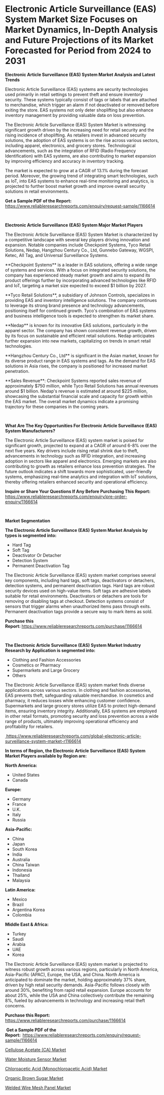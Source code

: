 <p><h1>Electronic Article Surveillance (EAS) System Market Size Focuses on Market Dynamics, In-Depth Analysis and Future Projections of its Market Forecasted for Period from 2024 to 2031</h1></p><p><strong>Electronic Article Surveillance (EAS) System Market Analysis and Latest Trends</strong></p>
<p><p>Electronic Article Surveillance (EAS) systems are security technologies used primarily in retail settings to prevent theft and ensure inventory security. These systems typically consist of tags or labels that are attached to merchandise, which trigger an alarm if not deactivated or removed before exiting the store. EAS systems not only deter shoplifting but also enhance inventory management by providing valuable data on loss prevention.</p><p>The Electronic Article Surveillance (EAS) System Market is witnessing significant growth driven by the increasing need for retail security and the rising incidence of shoplifting. As retailers invest in advanced security solutions, the adoption of EAS systems is on the rise across various sectors, including apparel, electronics, and grocery stores. Technological advancements, such as the integration of RFID (Radio Frequency Identification) with EAS systems, are also contributing to market expansion by improving efficiency and accuracy in inventory tracking.</p><p>The market is expected to grow at a CAGR of 13.1% during the forecast period. Moreover, the growing trend of integrating smart technologies, such as IoT, into EAS systems to enhance real-time monitoring and analytics, is projected to further boost market growth and improve overall security solutions in retail environments.</p></p>
<p><strong>Get a Sample PDF of the Report:&nbsp;</strong> <a href="https://www.reliableresearchreports.com/enquiry/request-sample/1166614?utm_campaign=13&utm_medium=2&utm_source=Github&utm_content=ia&utm_term=30092024&utm_id=electronic-article-surveillance-eas-system">https://www.reliableresearchreports.com/enquiry/request-sample/1166614</a></p>
<p>&nbsp;</p>
<p><strong>Electronic Article Surveillance (EAS) System Major Market Players</strong></p>
<p><p>The Electronic Article Surveillance (EAS) System Market is characterized by a competitive landscape with several key players driving innovation and expansion. Notable companies include Checkpoint Systems, Tyco Retail Solutions, Nedap, Hangzhou Century Co., Ltd, Gunnebo Gateway, WGSPI, Ketec, All Tag, and Universal Surveillance Systems. </p><p>**Checkpoint Systems** is a leader in EAS solutions, offering a wide range of systems and services. With a focus on integrated security solutions, the company has experienced steady market growth and aims to expand its product offerings further by incorporating advanced technologies like RFID and IoT, targeting a market size expected to exceed $1 billion by 2027.</p><p>**Tyco Retail Solutions**, a subsidiary of Johnson Controls, specializes in providing EAS and inventory intelligence solutions. The company continues to leverage its strong brand presence and technology advancements, positioning itself for continued growth. Tyco's combination of EAS systems and business intelligence tools is expected to strengthen its market share.</p><p>**Nedap** is known for its innovative EAS solutions, particularly in the apparel sector. The company has shown consistent revenue growth, driven by its focus on sustainable and efficient retail solutions. Nedap anticipates further expansion into new markets, capitalizing on trends in smart retail technologies.</p><p>**Hangzhou Century Co., Ltd** is significant in the Asian market, known for its diverse product range in EAS systems and tags. As the demand for EAS solutions in Asia rises, the company is positioned for increased market penetration.</p><p>**Sales Revenue**: Checkpoint Systems reported sales revenue of approximately $750 million, while Tyco Retail Solutions has annual revenues around $1 billion. Nedap's revenue is estimated at around $225 million, showcasing the substantial financial scale and capacity for growth within the EAS market. The overall market dynamics indicate a promising trajectory for these companies in the coming years.</p></p>
<p>&nbsp;</p>
<p><strong>What Are The Key Opportunities For Electronic Article Surveillance (EAS) System Manufacturers?</strong></p>
<p><p>The Electronic Article Surveillance (EAS) system market is poised for significant growth, projected to expand at a CAGR of around 6-8% over the next five years. Key drivers include rising retail shrink due to theft, advancements in technology such as RFID integration, and increasing adoption in sectors like apparel and electronics. Emerging markets are also contributing to growth as retailers enhance loss prevention strategies. The future outlook indicates a shift towards more sophisticated, user-friendly systems, emphasizing real-time analytics and integration with IoT solutions, thereby offering retailers enhanced security and operational efficiency.</p></p>
<p><strong>Inquire or Share Your Questions If Any Before Purchasing This Report:</strong> <a href="https://www.reliableresearchreports.com/enquiry/pre-order-enquiry/1166614?utm_campaign=13&utm_medium=2&utm_source=Github&utm_content=ia&utm_term=30092024&utm_id=electronic-article-surveillance-eas-system">https://www.reliableresearchreports.com/enquiry/pre-order-enquiry/1166614</a></p>
<p>&nbsp;</p>
<p><strong>Market Segmentation</strong></p>
<p><strong>The Electronic Article Surveillance (EAS) System Market Analysis by types is segmented into:</strong></p>
<p><ul><li>Hard Tag</li><li>Soft Tag</li><li>Deactivator Or Detacher</li><li>Detection System</li><li>Permanent Deactivation Tag</li></ul></p>
<p><p>The Electronic Article Surveillance (EAS) system market comprises several key components, including hard tags, soft tags, deactivators or detachers, detection systems, and permanent deactivation tags. Hard tags are robust security devices used on high-value items. Soft tags are adhesive labels suitable for retail environments. Deactivators or detachers are tools for removing or disabling tags at checkout. Detection systems consist of sensors that trigger alarms when unauthorized items pass through exits. Permanent deactivation tags provide a secure way to mark items as sold.</p></p>
<p><strong>Purchase this Report:&nbsp;</strong><a href="https://www.reliableresearchreports.com/purchase/1166614?utm_campaign=13&utm_medium=2&utm_source=Github&utm_content=ia&utm_term=30092024&utm_id=electronic-article-surveillance-eas-system">https://www.reliableresearchreports.com/purchase/1166614</a></p>
<p>&nbsp;</p>
<p><strong>The Electronic Article Surveillance (EAS) System Market Industry Research by Application is segmented into:</strong></p>
<p><ul><li>Clothing and Fashion Accessories</li><li>Cosmetics or Pharmacy</li><li>Supermarkets and Large Grocery</li><li>Others</li></ul></p>
<p><p>The Electronic Article Surveillance (EAS) system market finds diverse applications across various sectors. In clothing and fashion accessories, EAS prevents theft, safeguarding valuable merchandise. In cosmetics and pharmacy, it reduces losses while enhancing customer confidence. Supermarkets and large grocery stores utilize EAS to protect high-demand items, ensuring inventory integrity. Additionally, EAS systems are employed in other retail formats, promoting security and loss prevention across a wide range of products, ultimately improving operational efficiency and profitability for retailers.</p></p>
<p><a href="https://www.reliableresearchreports.com/global-electronic-article-surveillance-system-market-r1166614?utm_campaign=13&utm_medium=2&utm_source=Github&utm_content=ia&utm_term=30092024&utm_id=electronic-article-surveillance-eas-system">&nbsp;https://www.reliableresearchreports.com/global-electronic-article-surveillance-system-market-r1166614</a></p>
<p><strong>In terms of Region, the Electronic Article Surveillance (EAS) System Market Players available by Region are:</strong></p>
<p>
    <p> <strong> North America: </strong>
        <ul>
            <li>United States</li>
            <li>Canada</li>
        </ul>
        </p> 
    <p> <strong> Europe: </strong>
        <ul>
            <li>Germany</li>
            <li>France</li>
            <li>U.K.</li>
            <li>Italy</li>
            <li>Russia</li>
        </ul>
        </p> 
    <p> <strong> Asia-Pacific: </strong>
        <ul>
            <li>China</li>
            <li>Japan</li>
            <li>South Korea</li>
            <li>India</li>
            <li>Australia</li>
            <li>China Taiwan</li>
            <li>Indonesia</li>
            <li>Thailand</li>
            <li>Malaysia</li>
        </ul>
        </p> 
    <p> <strong> Latin America: </strong>
        <ul>
            <li>Mexico</li>
            <li>Brazil</li>
            <li>Argentina Korea</li>
            <li>Colombia</li>
        </ul>
        </p> 
    <p> <strong> Middle East & Africa: </strong>
        <ul>
            <li>Turkey</li>
            <li>Saudi</li>
            <li>Arabia</li>
            <li>UAE</li>
            <li>Korea</li>
        </ul>
    </p>
    </p>
<p><p>The Electronic Article Surveillance (EAS) system market is projected to witness robust growth across various regions, particularly in North America, Asia-Pacific (APAC), Europe, the USA, and China. North America is anticipated to dominate the market, holding approximately 37% share, driven by high retail security demands. Asia-Pacific follows closely with around 30%, benefiting from rapid retail expansion. Europe accounts for about 25%, while the USA and China collectively contribute the remaining 8%, fueled by advancements in technology and increasing retail theft concerns.</p></p>
<p><strong>Purchase this Report: </strong><a href="https://www.reliableresearchreports.com/purchase/1166614?utm_campaign=13&utm_medium=2&utm_source=Github&utm_content=ia&utm_term=30092024&utm_id=electronic-article-surveillance-eas-system">https://www.reliableresearchreports.com/purchase/1166614</a></p>
<p>&nbsp;<strong>Get a Sample PDF of the Report:&nbsp;&nbsp;</strong><a href="https://www.reliableresearchreports.com/enquiry/request-sample/1166614?utm_campaign=13&utm_medium=2&utm_source=Github&utm_content=ia&utm_term=30092024&utm_id=electronic-article-surveillance-eas-system">https://www.reliableresearchreports.com/enquiry/request-sample/1166614</a></p>
<p><strong></strong></p>
<p><p><a href="https://github.com/AbbasMahmud554/Market-Research-Report-List-1/blob/main/cellulose-acetate-ca-market.md?utm_campaign=13&utm_medium=2&utm_source=Github&utm_content=ia&utm_term=30092024&utm_id=electronic-article-surveillance-eas-system">Cellulose Acetate (CA) Market</a></p><p><a href="https://issuu.com/reportprime-2/docs/water-moisture-sensor-market-size-2_bbcbc21bf320f3?utm_campaign=13&utm_medium=2&utm_source=Github&utm_content=ia&utm_term=30092024&utm_id=electronic-article-surveillance-eas-system">Water Moisture Sensor Market</a></p><p><a href="https://github.com/JakirUddin511/Market-Research-Report-List-1/blob/main/chloroacetic-acid-monochloroacetic-acid-market.md?utm_campaign=13&utm_medium=2&utm_source=Github&utm_content=ia&utm_term=30092024&utm_id=electronic-article-surveillance-eas-system">Chloroacetic Acid (Monochloroacetic Acid) Market</a></p><p><a href="https://www.linkedin.com/pulse/organic-brown-sugar-market-share-new-trends-analysis-mnoic?utm_campaign=13&utm_medium=2&utm_source=Github&utm_content=ia&utm_term=30092024&utm_id=electronic-article-surveillance-eas-system">Organic Brown Sugar Market</a></p><p><a href="https://issuu.com/reportprime-2/docs/welded-wire-mesh-panel-market-size-_7cbb39a390ba13?utm_campaign=13&utm_medium=2&utm_source=Github&utm_content=ia&utm_term=30092024&utm_id=electronic-article-surveillance-eas-system">Welded Wire Mesh Panel Market</a></p></p>